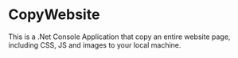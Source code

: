 # CopyWebsite
This is a .Net Console Application that copy an entire website page, including CSS, JS and images to your local machine.
